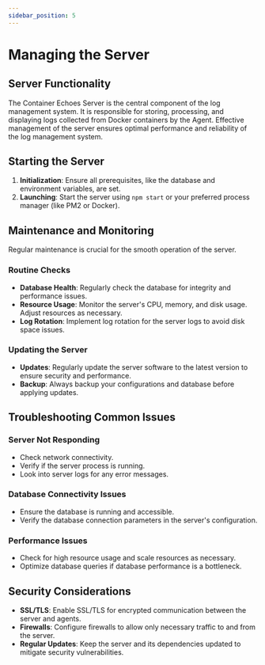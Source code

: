 ```yaml
---
sidebar_position: 5
---
```


# Managing the Server

## Server Functionality

The Container Echoes Server is the central component of the log management system. It is responsible for storing, processing, and displaying logs collected from Docker containers by the Agent. Effective management of the server ensures optimal performance and reliability of the log management system.

## Starting the Server

1. **Initialization**: Ensure all prerequisites, like the database and environment variables, are set.
2. **Launching**: Start the server using `npm start` or your preferred process manager (like PM2 or Docker).

## Maintenance and Monitoring

Regular maintenance is crucial for the smooth operation of the server.

### Routine Checks

- **Database Health**: Regularly check the database for integrity and performance issues.
- **Resource Usage**: Monitor the server's CPU, memory, and disk usage. Adjust resources as necessary.
- **Log Rotation**: Implement log rotation for the server logs to avoid disk space issues.

### Updating the Server

- **Updates**: Regularly update the server software to the latest version to ensure security and performance.
- **Backup**: Always backup your configurations and database before applying updates.

## Troubleshooting Common Issues

### Server Not Responding

- Check network connectivity.
- Verify if the server process is running.
- Look into server logs for any error messages.

### Database Connectivity Issues

- Ensure the database is running and accessible.
- Verify the database connection parameters in the server's configuration.

### Performance Issues

- Check for high resource usage and scale resources as necessary.
- Optimize database queries if database performance is a bottleneck.

## Security Considerations

- **SSL/TLS**: Enable SSL/TLS for encrypted communication between the server and agents.
- **Firewalls**: Configure firewalls to allow only necessary traffic to and from the server.
- **Regular Updates**: Keep the server and its dependencies updated to mitigate security vulnerabilities.